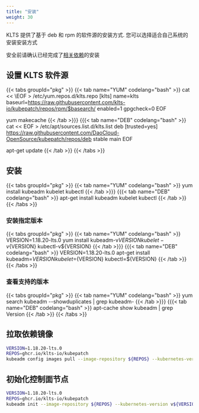 ```yaml
---
title: "安装"
weight: 30
---
```


KLTS 提供了基于 deb 和 rpm 的软件源的安装方式. 您可以选择适合自己系统的安装安装方式

安全前请确认已经完成了[相关依赖](/zh/documents/preinstall)的安装

## 设置 KLTS 软件源

{{< tabs groupId="pkg" >}}
{{< tab name="YUM" codelang="bash" >}}
cat << \EOF > /etc/yum.repos.d/klts.repo
[klts]
name=klts
baseurl=https://raw.githubusercontent.com/klts-io/kubepatch/repos/rpm/$basearch/
enabled=1
gpgcheck=0
EOF

yum makecache
{{< /tab >}}}
{{{< tab name="DEB" codelang="bash" >}}
cat << EOF > /etc/apt/sources.list.d/klts.list
deb [trusted=yes] https://raw.githubusercontent.com/DaoCloud-OpenSource/kubepatch/repos/deb stable main
EOF

apt-get update
{{< /tab >}}
{{< /tabs >}}


## 安装

{{< tabs groupId="pkg" >}}
{{< tab name="YUM" codelang="bash" >}}
yum install kubeadm kubelet kubectl
{{< /tab >}}}
{{{< tab name="DEB" codelang="bash" >}}
apt-get install kubeadm kubelet kubectl
{{< /tab >}}
{{< /tabs >}}

### 安装指定版本

{{< tabs groupId="pkg" >}}
{{< tab name="YUM" codelang="bash" >}}
VERSION=1.18.20-lts.0
yum install kubeadm-v${VERSION} kubelet-v${VERSION} kubectl-v${VERSION}
{{< /tab >}}}
{{{< tab name="DEB" codelang="bash" >}}
VERSION=1.18.20-lts.0
apt-get install kubeadm=${VERSION} kubelet=${VERSION} kubectl=${VERSION}
{{< /tab >}}
{{< /tabs >}}

### 查看支持的版本

{{< tabs groupId="pkg" >}}
{{< tab name="YUM" codelang="bash" >}}
yum search kubeadm --showduplicates | grep kubeadm-
{{< /tab >}}}
{{{< tab name="DEB" codelang="bash" >}}
apt-cache show kubeadm | grep Version
{{< /tab >}}
{{< /tabs >}}


## 拉取依赖镜像

``` bash
VERSION=1.18.20-lts.0
REPOS=ghcr.io/klts-io/kubepatch
kubeadm config images pull --image-repository ${REPOS} --kubernetes-version v${VERSION}
```

## 初始化控制面节点

``` bash
VERSION=1.18.20-lts.0
REPOS=ghcr.io/klts-io/kubepatch
kubeadm init --image-repository ${REPOS} --kubernetes-version v${VERSION}
```